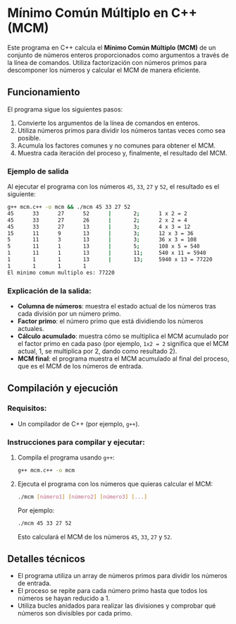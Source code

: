# Mínimo Común Múltiplo en C++ (MCM)

Este programa en C++ calcula el **Mínimo Común Múltiplo (MCM)** de un conjunto de números enteros proporcionados como argumentos a través de la línea de comandos. Utiliza factorización con números primos para descomponer los números y calcular el MCM de manera eficiente.

## Funcionamiento

El programa sigue los siguientes pasos:

1. Convierte los argumentos de la línea de comandos en enteros.
2. Utiliza números primos para dividir los números tantas veces como sea posible.
3. Acumula los factores comunes y no comunes para obtener el MCM.
4. Muestra cada iteración del proceso y, finalmente, el resultado del MCM.

### Ejemplo de salida

Al ejecutar el programa con los números `45`, `33`, `27` y `52`, el resultado es el siguiente:

```bash
g++ mcm.c++ -o mcm && ./mcm 45 33 27 52
45      33      27      52      |       2;      1 x 2 = 2
45      33      27      26      |       2;      2 x 2 = 4
45      33      27      13      |       3;      4 x 3 = 12
15      11      9       13      |       3;      12 x 3 = 36
5       11      3       13      |       3;      36 x 3 = 108
5       11      1       13      |       5;      108 x 5 = 540
1       11      1       13      |       11;     540 x 11 = 5940
1       1       1       13      |       13;     5940 x 13 = 77220
1       1       1       1
El minimo comun multiplo es: 77220
```

### Explicación de la salida:

- **Columna de números**: muestra el estado actual de los números tras cada división por un número primo.
- **Factor primo**: el número primo que está dividiendo los números actuales.
- **Cálculo acumulado**: muestra cómo se multiplica el MCM acumulado por el factor primo en cada paso (por ejemplo, `1x2 = 2` significa que el MCM actual, 1, se multiplica por 2, dando como resultado 2).
- **MCM final**: el programa muestra el MCM acumulado al final del proceso, que es el MCM de los números de entrada.

## Compilación y ejecución

### Requisitos:

- Un compilador de C++ (por ejemplo, `g++`).

### Instrucciones para compilar y ejecutar:

1. Compila el programa usando `g++`:
   ```bash
   g++ mcm.c++ -o mcm
   ```

2. Ejecuta el programa con los números que quieras calcular el MCM:
   ```bash
   ./mcm [número1] [número2] [número3] [...]
   ```

   Por ejemplo:
   ```bash
   ./mcm 45 33 27 52
   ```

   Esto calculará el MCM de los números `45`, `33`, `27` y `52`.

## Detalles técnicos

- El programa utiliza un array de números primos para dividir los números de entrada.
- El proceso se repite para cada número primo hasta que todos los números se hayan reducido a 1.
- Utiliza bucles anidados para realizar las divisiones y comprobar qué números son divisibles por cada primo.
